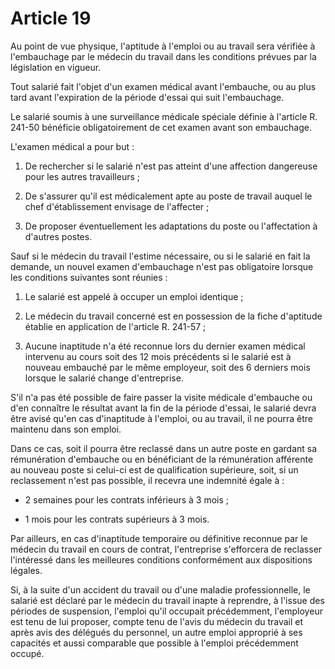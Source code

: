 # Article 19

  
 Au point de vue physique, l'aptitude à l'emploi ou au travail sera vérifiée à l'embauchage par le médecin du travail dans les conditions prévues par la législation en vigueur.  
  
 Tout salarié fait l'objet d'un examen médical avant l'embauche, ou au plus tard avant l'expiration de la période d'essai qui suit l'embauchage.  
  
 Le salarié soumis à une surveillance médicale spéciale définie à l'article R. 241-50 bénéficie obligatoirement de cet examen avant son embauchage.  
  
 L'examen médical a pour but :  
  
 1. De rechercher si le salarié n'est pas atteint d'une affection dangereuse pour les autres travailleurs ;  
  
 2. De s'assurer qu'il est médicalement apte au poste de travail auquel le chef d'établissement envisage de l'affecter ;  
  
 3. De proposer éventuellement les adaptations du poste ou l'affectation à d'autres postes.  
  
 Sauf si le médecin du travail l'estime nécessaire, ou si le salarié en fait la demande, un nouvel examen d'embauchage n'est pas obligatoire lorsque les conditions suivantes sont réunies :  
  
 1. Le salarié est appelé à occuper un emploi identique ;  
  
 2. Le médecin du travail concerné est en possession de la fiche d'aptitude établie en application de l'article R. 241-57 ;  
  
 3. Aucune inaptitude n'a été reconnue lors du dernier examen médical intervenu au cours soit des 12 mois précédents si le salarié est à nouveau embauché par le même employeur, soit des 6 derniers mois lorsque le salarié change d'entreprise.  
  
 S'il n'a pas été possible de faire passer la visite médicale d'embauche ou d'en connaître le résultat avant la fin de la période d'essai, le salarié devra être avisé qu'en cas d'inaptitude à l'emploi, ou au travail, il ne pourra être maintenu dans son emploi.  
  
 Dans ce cas, soit il pourra être reclassé dans un autre poste en gardant sa rémunération d'embauche ou en bénéficiant de la rémunération afférente au nouveau poste si celui-ci est de qualification supérieure, soit, si un reclassement n'est pas possible, il recevra une indemnité égale à :  
  
 - 2 semaines pour les contrats inférieurs à 3 mois ;  
  
 - 1 mois pour les contrats supérieurs à 3 mois.  
  
 Par ailleurs, en cas d'inaptitude temporaire ou définitive reconnue par le médecin du travail en cours de contrat, l'entreprise s'efforcera de reclasser l'intéressé dans les meilleures conditions conformément aux dispositions légales.  
  
 Si, à la suite d'un accident du travail ou d'une maladie professionnelle, le salarié est déclaré par le médecin du travail inapte à reprendre, à l'issue des périodes de suspension, l'emploi qu'il occupait précédemment, l'employeur est tenu de lui proposer, compte tenu de l'avis du médecin du travail et après avis des délégués du personnel, un autre emploi approprié à ses capacités et aussi comparable que possible à l'emploi précédemment occupé.  
